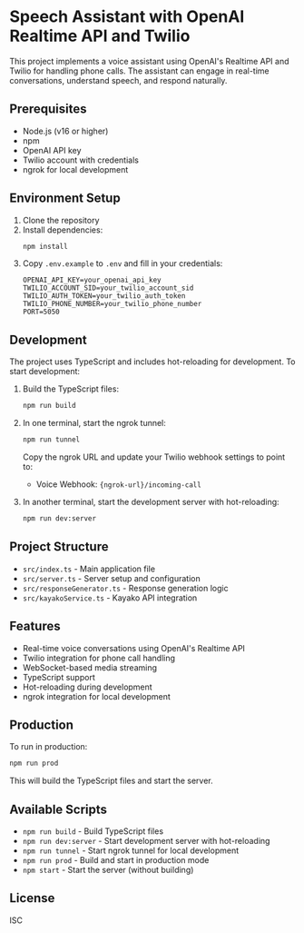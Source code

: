 # Speech Assistant with OpenAI Realtime API and Twilio

This project implements a voice assistant using OpenAI's Realtime API and Twilio for handling phone calls. The assistant can engage in real-time conversations, understand speech, and respond naturally.

## Prerequisites

- Node.js (v16 or higher)
- npm
- OpenAI API key
- Twilio account with credentials
- ngrok for local development

## Environment Setup

1. Clone the repository
2. Install dependencies:
   ```bash
   npm install
   ```
3. Copy `.env.example` to `.env` and fill in your credentials:
   ```
   OPENAI_API_KEY=your_openai_api_key
   TWILIO_ACCOUNT_SID=your_twilio_account_sid
   TWILIO_AUTH_TOKEN=your_twilio_auth_token
   TWILIO_PHONE_NUMBER=your_twilio_phone_number
   PORT=5050
   ```

## Development

The project uses TypeScript and includes hot-reloading for development. To start development:

1. Build the TypeScript files:
   ```bash
   npm run build
   ```

2. In one terminal, start the ngrok tunnel:
   ```bash
   npm run tunnel
   ```
   Copy the ngrok URL and update your Twilio webhook settings to point to:
   - Voice Webhook: `{ngrok-url}/incoming-call`

3. In another terminal, start the development server with hot-reloading:
   ```bash
   npm run dev:server
   ```

## Project Structure

- `src/index.ts` - Main application file
- `src/server.ts` - Server setup and configuration
- `src/responseGenerator.ts` - Response generation logic
- `src/kayakoService.ts` - Kayako API integration

## Features

- Real-time voice conversations using OpenAI's Realtime API
- Twilio integration for phone call handling
- WebSocket-based media streaming
- TypeScript support
- Hot-reloading during development
- ngrok integration for local development

## Production

To run in production:

```bash
npm run prod
```

This will build the TypeScript files and start the server.

## Available Scripts

- `npm run build` - Build TypeScript files
- `npm run dev:server` - Start development server with hot-reloading
- `npm run tunnel` - Start ngrok tunnel for local development
- `npm run prod` - Build and start in production mode
- `npm start` - Start the server (without building)

## License

ISC
